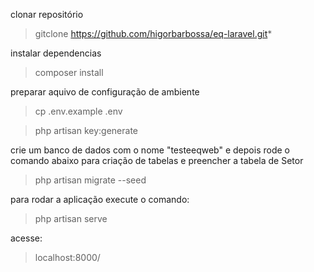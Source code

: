 clonar repositório
> gitclone https://github.com/higorbarbossa/eq-laravel.git*

instalar dependencias
>composer install

preparar aquivo de configuração de ambiente
>cp .env.example .env

>php artisan key:generate

crie um banco de dados com o nome "testeeqweb" e depois rode o comando abaixo para criação de tabelas e preencher a tabela de Setor
>php artisan migrate --seed

para rodar a aplicação execute o comando:
>php artisan serve

acesse:
>localhost:8000/
